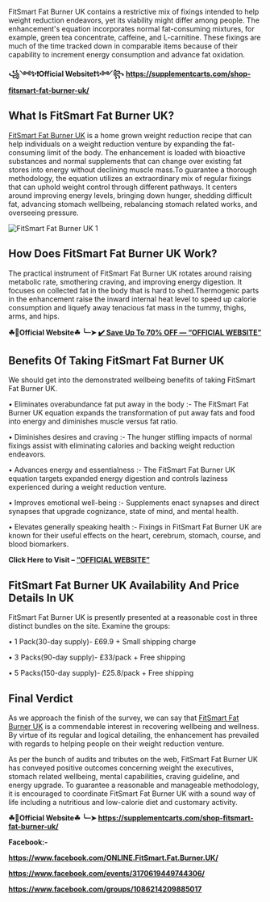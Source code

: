 FitSmart Fat Burner UK contains a restrictive mix of fixings intended to help weight reduction endeavors, yet its viability might differ among people. The enhancement's equation incorporates normal fat-consuming mixtures, for example, green tea concentrate, caffeine, and L-carnitine. These fixings are much of the time tracked down in comparable items because of their capability to increment energy consumption and advance fat oxidation.

**꧁༺✨❗Official Website❗✨༻꧂**
**https://supplementcarts.com/shop-fitsmart-fat-burner-uk/**

## What Is FitSmart Fat Burner UK?	

[FitSmart Fat Burner UK](https://healthquerys.com/fitsmart-fat-burner-reviews/) is a home grown weight reduction recipe that can help individuals on a weight reduction venture by expanding the fat-consuming limit of the body. The enhancement is loaded with bioactive substances and normal supplements that can change over existing fat stores into energy without declining muscle mass.To guarantee a thorough methodology, the equation utilizes an extraordinary mix of regular fixings that can uphold weight control through different pathways. It centers around improving energy levels, bringing down hunger, shedding difficult fat, advancing stomach wellbeing, rebalancing stomach related works, and overseeing pressure.

![FitSmart Fat Burner UK 1](https://github.com/user-attachments/assets/2782575e-6565-4d3b-ae3e-44248581784c)


## How Does FitSmart Fat Burner UK Work?

The practical instrument of FitSmart Fat Burner UK rotates around raising metabolic rate, smothering craving, and improving energy digestion. It focuses on collected fat in the body that is hard to shed.Thermogenic parts in the enhancement raise the inward internal heat level to speed up calorie consumption and liquefy away tenacious fat mass in the tummy, thighs, arms, and hips.

**☘📣Official Website☘ ╰┈➤ [✔️ Save Up To 70% OFF — “OFFICIAL WEBSITE”](https://supplementcarts.com/shop-fitsmart-fat-burner-uk/)**


## Benefits Of Taking FitSmart Fat Burner UK

We should get into the demonstrated wellbeing benefits of taking FitSmart Fat Burner UK.

•	Eliminates overabundance fat put away in the body :- The FitSmart Fat Burner UK equation expands the transformation of put away fats and food into energy and diminishes muscle versus fat ratio.

•	Diminishes desires and craving :- The hunger stifling impacts of normal fixings assist with eliminating calories and backing weight reduction endeavors.

•	Advances energy and essentialness :- The FitSmart Fat Burner UK equation targets expanded energy digestion and controls laziness experienced during a weight reduction venture.

•	Improves emotional well-being :- Supplements enact synapses and direct synapses that upgrade cognizance, state of mind, and mental health.

•	Elevates generally speaking health :- Fixings in FitSmart Fat Burner UK are known for their useful effects on the heart, cerebrum, stomach, course, and blood biomarkers.

**Click Here to Visit – [“OFFICIAL WEBSITE”](https://supplementcarts.com/shop-fitsmart-fat-burner-uk/)**

## FitSmart Fat Burner UK Availability And Price Details In UK

FitSmart Fat Burner UK is presently presented at a reasonable cost in three distinct bundles on the site. Examine the groups:

•	1 Pack(30-day supply)- £69.9 + Small shipping charge

•	3 Packs(90-day supply)- £33/pack + Free shipping

•	5 Packs(150-day supply)- £25.8/pack + Free shipping

## Final Verdict

As we approach the finish of the survey, we can say that [FitSmart Fat Burner UK](https://healthquerys.com/fitsmart-fat-burner-reviews/) is a commendable interest in recovering wellbeing and wellness. By virtue of its regular and logical detailing, the enhancement has prevailed with regards to helping people on their weight reduction venture.

As per the bunch of audits and tributes on the web, FitSmart Fat Burner UK has conveyed positive outcomes concerning weight the executives, stomach related wellbeing, mental capabilities, craving guideline, and energy upgrade. To guarantee a reasonable and manageable methodology, it is encouraged to coordinate FitSmart Fat Burner UK with a sound way of life including a nutritious and low-calorie diet and customary activity.

**☘📣Official Website☘ ╰┈➤ https://supplementcarts.com/shop-fitsmart-fat-burner-uk/**

**Facebook:-**

**https://www.facebook.com/ONLINE.FitSmart.Fat.Burner.UK/**

**https://www.facebook.com/events/3170619449744306/**

**https://www.facebook.com/groups/1086214209885017**
